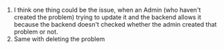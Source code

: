 1. I think one thing could be the issue, when an Admin (who haven't created the problem) trying to update it and the backend allows it because the backend doesn't checked whether the admin created that problem or not.
2. Same with deleting the problem